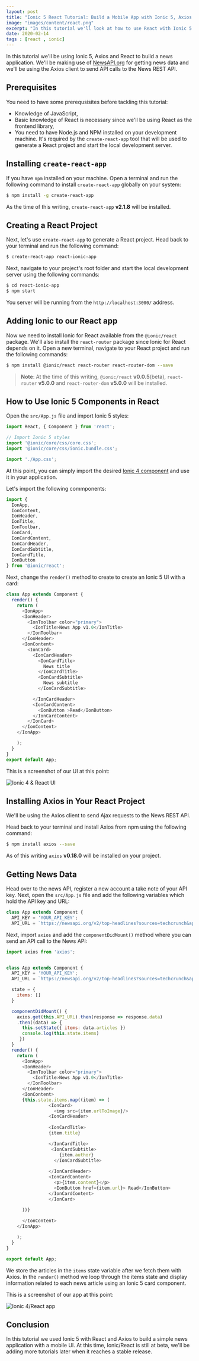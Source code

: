 ```yaml
---
layout: post
title: "Ionic 5 React Tutorial: Build a Mobile App with Ionic 5, Axios and React"
image: "images/content/react.png"
excerpt: "In this tutorial we'll look at how to use React with Ionic 5 and Axios to build a mobile application" 
date: 2020-02-14
tags : [react , ionic]
---
```


In this tutorial we'll be using Ionic 5, Axios and React to build a news application. We'll be making use of [NewsAPI.org](www.newsapi.org) for getting news data and we'll be using the Axios client to send API calls to the News REST API.

## Prerequisites

You need to have some prerequsisites before tackling this tutorial:

- Knowledge of JavaScript,
- Basic knowledge of React is necessary since we'll be using React as the frontend library,
- You need to have Node.js and NPM installed on your development machine. It's required by the `create-react-app` tool that will be used to generate a React project and start the local development server.

## Installing `create-react-app`

If you have `npm` installed on your machine. Open a terminal and run the following command to install `create-react-app` globally on your system:

```bash
$ npm install -g create-react-app
```

As the time of this writing, `create-react-app` **v2.1.8** will be installed.

## Creating a React Project

Next, let's use `create-react-app` to generate a React project. Head back to your terminal and run the following command:

```bash
$ create-react-app react-ionic-app
```

Next, navigate to your project's root folder and start the local development server using the following commands:

```bash
$ cd react-ionic-app
$ npm start
```

You server will be running from the `http://localhost:3000/` address.

## Adding Ionic to our React app

Now we need to install Ionic for React available from the `@ionic/react` package. We'll also install the `react-router` package since Ionic for React depends on it. Open a new terminal, navigate to your React project and run the following commands:

```bash
$ npm install @ionic/react react-router react-router-dom --save 
```

> **Note**:  At the time of this writing, `@ionic/react` **v0.0.5**(beta), `react-router` **v5.0.0** and `react-router-dom` **v5.0.0** will be installed.

## How to Use Ionic 5 Components in React

Open the `src/App.js` file and import Ionic 5 styles:

```js
import React, { Component } from 'react';

// Import Ionic 5 styles
import '@ionic/core/css/core.css';
import '@ionic/core/css/ionic.bundle.css';

import './App.css';
```
At this point, you can simply import the desired [Ionic 4 component](https://ionicframework.com/docs/components/) and use it in your application.

Let's import the following commponents:

```js
import {
  IonApp,
  IonContent,
  IonHeader,
  IonTitle,
  IonToolbar,
  IonCard,
  IonCardContent,
  IonCardHeader,
  IonCardSubtitle,
  IonCardTitle,
  IonButton
} from '@ionic/react';
```

Next, change the `render()` method to create to create an Ionic 5 UI with a card:

```js
class App extends Component {
  render() {
    return (
      <IonApp>
      <IonHeader>
        <IonToolbar color="primary">
          <IonTitle>News App v1.0</IonTitle>
        </IonToolbar>
      </IonHeader>
      <IonContent>
        <IonCard>
          <IonCardHeader>
            <IonCardTitle>
              News title
            </IonCardTitle>
            <IonCardSubtitle>
              News subtitle
            </IonCardSubtitle>

          </IonCardHeader>
          <IonCardContent>
            <IonButton >Read</IonButton>
          </IonCardContent>
        </IonCard>
      </IonContent>
    </IonApp>

    );
  }
}
export default App;
```

This is a screenshot of our UI at this point:

![Ionic 4 & React UI](https://i.imgur.com/K8pHABI.png)


## Installing Axios in Your React Project

We'll be using the Axios client to send Ajax requests to the News REST API.

Head back to your terminal and install Axios from npm using the following command:

```bash
$ npm install axios --save
```

As of this writing `axios` **v0.18.0** will be installed on your project.

## Getting News Data

Head over to the news API, register a new account a take note of your API key. Next, open the `src/App.js` file and add the following variables which hold the API key and URL:

```js
class App extends Component {
  API_KEY = 'YOUR_API_KEY';
  API_URL = `https://newsapi.org/v2/top-headlines?sources=techcrunch&apiKey=${this.API_KEY}`;
```

Next, import `axios` and add the `componentDidMount()` method where you can send an API call to the News API:

```js
import axios from 'axios';


class App extends Component {
  API_KEY = 'YOUR_API_KEY';
  API_URL = `https://newsapi.org/v2/top-headlines?sources=techcrunch&apiKey=${this.API_KEY}`

  state = {
    items: []
  }

  componentDidMount() {
    axios.get(this.API_URL).then(response => response.data)
    .then((data) => {
      this.setState({ items: data.articles })
      console.log(this.state.items)
     })
  }
  render() {
    return (
      <IonApp>
      <IonHeader>
        <IonToolbar color="primary">
          <IonTitle>News App v1.0</IonTitle>
        </IonToolbar>
      </IonHeader>
      <IonContent>
      {this.state.items.map((item) => (
                <IonCard>
                  <img src={item.urlToImage}/>
                <IonCardHeader>
      
                <IonCardTitle>
                {item.title}

                </IonCardTitle>
                 <IonCardSubtitle>
                    {item.author}
                  </IonCardSubtitle>
      
                </IonCardHeader>
                <IonCardContent>
                  <p>{item.content}</p>
                  <IonButton href={item.url}> Read</IonButton>
                </IonCardContent>
                </IonCard>
             
      ))}

      </IonContent>
    </IonApp>

    );
  }
}

export default App;
```

We store the articles in the `items` state variable after we fetch them with Axios. In the `render()` method we loop through the items state and display information related to each news article using an Ionic 5 card component.

This is a screenshot of our app at this point:

![Ionic 4/React app](https://i.imgur.com/tfIwLrd.png)

## Conclusion

In this tutorial we used Ionic 5 with React and Axios to build a simple news application with a mobile UI. At this time, Ionic/React is still at beta, we'll be adding more tutorials later when it reaches a stable release.




